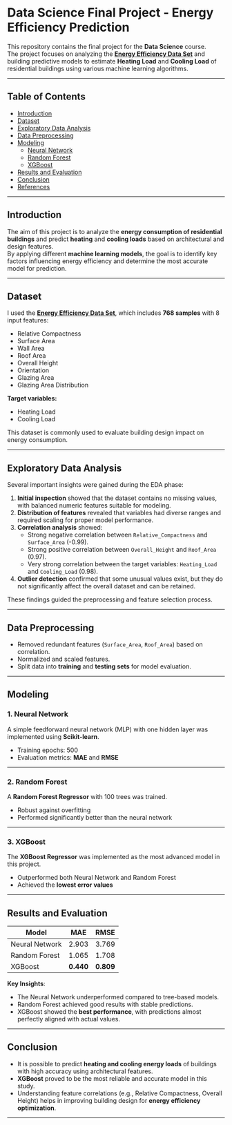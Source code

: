 # Data Science Final Project - Energy Efficiency Prediction

This repository contains the final project for the **Data Science** course.  
The project focuses on analyzing the **[Energy Efficiency Data Set](https://www.kaggle.com/datasets/elikplim/eergy-efficiency-dataset)**   and building predictive models to estimate **Heating Load** and **Cooling Load** of residential buildings using various machine learning algorithms.

---

## Table of Contents
- [Introduction](#introduction)
- [Dataset](#dataset)
- [Exploratory Data Analysis](#exploratory-data-analysis)
- [Data Preprocessing](#data-preprocessing)
- [Modeling](#modeling)
  - [Neural Network](#1-neural-network)
  - [Random Forest](#2-random-forest)
  - [XGBoost](#3-xgboost)
- [Results and Evaluation](#results-and-evaluation)
- [Conclusion](#conclusion)
- [References](#references)

---

## Introduction
The aim of this project is to analyze the **energy consumption of residential buildings** and predict **heating** and **cooling loads** based on architectural and design features.  
By applying different **machine learning models**, the goal is to identify key factors influencing energy efficiency and determine the most accurate model for prediction.

---

## Dataset
I used the **[Energy Efficiency Data Set](https://www.kaggle.com/datasets/elikplim/eergy-efficiency-dataset)**, which includes **768 samples** with 8 input features:  
- Relative Compactness  
- Surface Area  
- Wall Area  
- Roof Area  
- Overall Height  
- Orientation  
- Glazing Area  
- Glazing Area Distribution  

**Target variables:**
- Heating Load  
- Cooling Load  

This dataset is commonly used to evaluate building design impact on energy consumption.

---

## Exploratory Data Analysis
Several important insights were gained during the EDA phase:

1. **Initial inspection** showed that the dataset contains no missing values, with balanced numeric features suitable for modeling.  
2. **Distribution of features** revealed that variables had diverse ranges and required scaling for proper model performance.  
3. **Correlation analysis** showed:  
   - Strong negative correlation between `Relative_Compactness` and `Surface_Area` (-0.99).  
   - Strong positive correlation between `Overall_Height` and `Roof_Area` (0.97).  
   - Very strong correlation between the target variables: `Heating_Load` and `Cooling_Load` (0.98).  
4. **Outlier detection** confirmed that some unusual values exist, but they do not significantly affect the overall dataset and can be retained.  

These findings guided the preprocessing and feature selection process.


---

## Data Preprocessing
- Removed redundant features (`Surface_Area`, `Roof_Area`) based on correlation.  
- Normalized and scaled features.  
- Split data into **training** and **testing sets** for model evaluation.  


---

## Modeling

### 1. Neural Network
A simple feedforward neural network (MLP) with one hidden layer was implemented using **Scikit-learn**.  
- Training epochs: 500  
- Evaluation metrics: **MAE** and **RMSE**  


---

### 2. Random Forest
A **Random Forest Regressor** with 100 trees was trained.  
- Robust against overfitting  
- Performed significantly better than the neural network  


---

### 3. XGBoost
The **XGBoost Regressor** was implemented as the most advanced model in this project.  
- Outperformed both Neural Network and Random Forest  
- Achieved the **lowest error values**  


---

## Results and Evaluation
| Model           | MAE    | RMSE   |
|-----------------|--------|--------|
| Neural Network  | 2.903  | 3.769  |
| Random Forest   | 1.065  | 1.708  |
| XGBoost         | **0.440** | **0.809** |

**Key Insights**:  
- The Neural Network underperformed compared to tree-based models.  
- Random Forest achieved good results with stable predictions.  
- XGBoost showed the **best performance**, with predictions almost perfectly aligned with actual values.  

---

## Conclusion
- It is possible to predict **heating and cooling energy loads** of buildings with high accuracy using architectural features.  
- **XGBoost** proved to be the most reliable and accurate model in this study.  
- Understanding feature correlations (e.g., Relative Compactness, Overall Height) helps in improving building design for **energy efficiency optimization**.  

---
